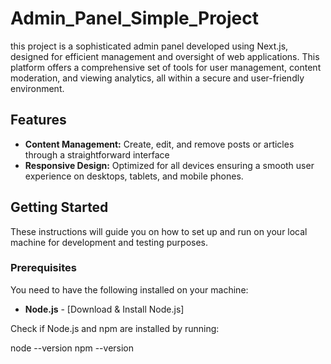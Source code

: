 # Admin_Panel_Simple_Project

this project is a sophisticated admin panel developed using Next.js, designed for efficient management and oversight of web applications. This platform offers a comprehensive set of tools for user management, content moderation, and viewing analytics, all within a secure and user-friendly environment.

## Features


- **Content Management:** Create, edit, and remove posts or articles through a straightforward interface
- **Responsive Design:** Optimized for all devices ensuring a smooth user experience on desktops, tablets, and mobile phones.


## Getting Started

These instructions will guide you on how to set up and run on your local machine for development and testing purposes.

### Prerequisites

You need to have the following installed on your machine:
- **Node.js** - [Download & Install Node.js]

Check if Node.js and npm are installed by running:

node --version
npm --version
